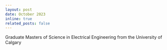 ```yaml
---
layout: post
date: October 2023
inline: true
related_posts: false
---
```


Graduate Masters of Science in Electrical Engineering from the University of Calgary
